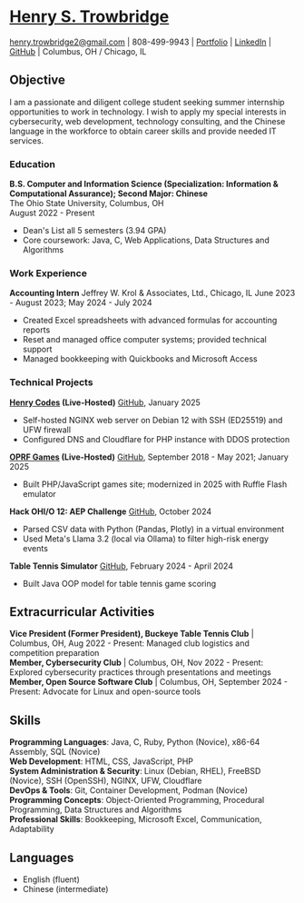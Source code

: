 # [Henry S. Trowbridge](https://henrycodes.xyz/)

[henry.trowbridge2@gmail.com](mailto:henry.trowbridge2@gmail.com) | 808-499-9943 |
[Portfolio](https://henrycodes.xyz/) | [LinkedIn](https://www.linkedin.com/in/henry1679/) | [GitHub](https://github.com/henry7720/) | Columbus, OH / Chicago, IL

## Objective

I am a passionate and diligent college student seeking summer internship opportunities to work in technology. I wish to apply my special interests in cybersecurity, web development, technology consulting, and the Chinese language in the workforce to obtain career skills and provide needed IT services.

### Education

**B.S. Computer and Information Science (Specialization: Information & Computational Assurance); Second Major: Chinese**  
The Ohio State University, Columbus, OH  
August 2022 - Present

- Dean's List all 5 semesters (3.94 GPA)
- Core coursework: Java, C, Web Applications, Data Structures and Algorithms

### Work Experience
<!-- **Student Technician**  
The Ohio State University, Columbus, OH 
March 2025 - Present
- Created Excel spreadsheets with advanced formulas for accounting reports  
- Reset and managed office computer systems; provided technical support  
- Managed bookkeeping with Quickbooks and Microsoft Access -->
**Accounting Intern**
Jeffrey W. Krol & Associates, Ltd., Chicago, IL
June 2023 - August 2023; May 2024 - July 2024

- Created Excel spreadsheets with advanced formulas for accounting reports
- Reset and managed office computer systems; provided technical support
- Managed bookkeeping with Quickbooks and Microsoft Access

### Technical Projects

**[Henry Codes](https://henrycodes.xyz/) (Live-Hosted)**
[GitHub](https://github.com/henry7720/Henry-Codes-Portfolio), January 2025

- Self-hosted NGINX web server on Debian 12 with SSH (ED25519) and UFW firewall
- Configured DNS and Cloudflare for PHP instance with DDOS protection

**[OPRF Games](https://games.henrycodes.xyz/) (Live-Hosted)**
[GitHub](https://github.com/henry7720/OPRF-Games), September 2018 - May 2021; January 2025

- Built PHP/JavaScript games site; modernized in 2025 with Ruffle Flash emulator  

**Hack OHI/O 12: AEP Challenge**
[GitHub](https://github.com/henry7720/AEP-Hack12), October 2024

- Parsed CSV data with Python (Pandas, Plotly) in a virtual environment
- Used Meta's Llama 3.2 (local via Ollama) to filter high-risk energy events

**Table Tennis Simulator**
[GitHub](https://github.com/henry7720/Table-Tennis-Simulator), February 2024 - April 2024

- Built Java OOP model for table tennis game scoring

## Extracurricular Activities

**Vice President (Former President), Buckeye Table Tennis Club** | Columbus, OH, Aug 2022 - Present: Managed club logistics and competition preparation  
**Member, Cybersecurity Club** | Columbus, OH, Nov 2022 - Present: Explored cybersecurity practices through presentations and meetings  
**Member, Open Source Software Club** | Columbus, OH, September 2024 - Present: Advocate for Linux and open-source tools

## Skills

**Programming Languages**: Java,  C, Ruby, Python (Novice), x86-64 Assembly, SQL (Novice)  
**Web Development**: HTML, CSS, JavaScript, PHP  
**System Administration & Security**: Linux (Debian, RHEL), FreeBSD (Novice), SSH (OpenSSH), NGINX, UFW, Cloudflare  
**DevOps & Tools**: Git, Container Development, Podman (Novice)  
**Programming Concepts**: Object-Oriented Programming, Procedural Programming, Data Structures and Algorithms  
**Professional Skills**: Bookkeeping, Microsoft Excel, Communication, Adaptability

## Languages

- English (fluent)  
- Chinese (intermediate)  
